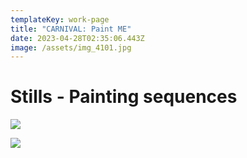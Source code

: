 ```yaml
---
templateKey: work-page
title: "CARNIVAL: Paint ME"
date: 2023-04-28T02:35:06.443Z
image: /assets/img_4101.jpg
---
```

# S﻿tills - Painting sequences

<div class="lines-1"></div>

![](/assets/img_4102.jpg)

![](/assets/_dsc7574-2.jpg)